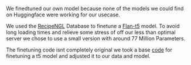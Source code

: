 We finedtuned our own model because none of the models we could find on Huggingface were working for our usecase.

We used the [RecipeNGL](https://recipenlg.cs.put.poznan.pl) Database to finetune a [Flan-t5](https://huggingface.co/google/flan-t5-small) model. 
To avoid long loading times and relieve some stress of off our less than optimal server we chose to use a small version with around 77 Million Parameters.

The finetuning code isnt completely original we took a base [code](https://colab.research.google.com/github/huggingface/notebooks/blob/main/examples/summarization.ipynb) for finetuning a t5 model and adjusted it to our data and model.
